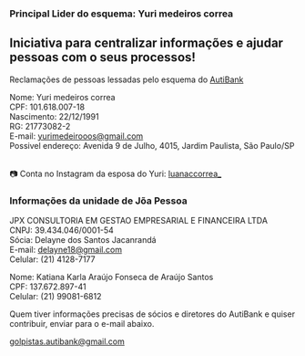 ### Principal Lider do esquema: Yuri medeiros correa

## Iniciativa para centralizar informações e ajudar pessoas com o seus processos!

Reclamações de pessoas lessadas pelo esquema do [AutiBank](https://www.reclameaqui.com.br/empresa/autibank/)<br />

Nome: Yuri medeiros correa<br />
CPF: 101.618.007-18<br />
Nascimento: 22/12/1991<br />
RG: 21773082-2<br />
E-mail: yurimedeirooos@gmail.com<br />
Possivel endereço: Avenida 9 de Julho, 4015, Jardim Paulista, São Paulo/SP<br /><br />

📷 Conta no Instagram da esposa do Yuri: [luanaccorrea_](https://www.instagram.com/luanaccorrea_)

### Informações da unidade de Jõa Pessoa

JPX CONSULTORIA EM GESTAO EMPRESARIAL E FINANCEIRA LTDA<br />
CNPJ: 39.434.046/0001-54<br />
Sócia: Delayne dos Santos Jacanrandá<br />
E-mail: delayne18@gmail.com<br />
Celular: (21) 4128-7177<br />

Nome:  Katiana Karla Araújo Fonseca de Araújo Santos<br />
CPF: 137.672.897-41<br />
Celular: (21) 99081-6812<br />


Quem tiver informações precisas de sócios e diretores do AutiBank e quiser contribuir, enviar para o e-mail abaixo.

golpistas.autibank@gmail.com
